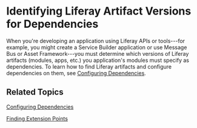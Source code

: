 # Identifying Liferay Artifact Versions for Dependencies [](id=identifying-liferay-artifact-versions-for-dependencies)

When you're developing an application using Liferay APIs or tools---for example,
you might create a Service Builder application or use Message Bus or Asset
Framework---you must determine which versions of Liferay artifacts (modules,
apps, etc.) you application's modules must specify as dependencies. To learn
how to find Liferay artifacts and  configure dependencies on them, see
[Configuring Dependencies](/develop/tutorials/-/knowledge_base/7-1/configuring-dependencies).

## Related Topics [](id=related-topics)

[Configuring Dependencies](/develop/tutorials/-/knowledge_base/7-1/configuring-dependencies)

[Finding Extension Points](/develop/tutorials/-/knowledge_base/7-1/finding-extension-points)
